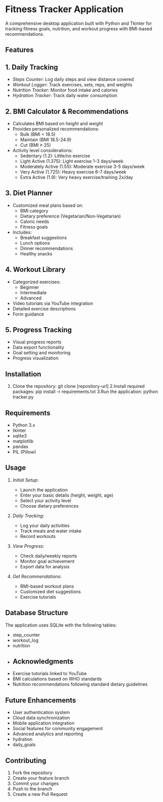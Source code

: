 # Fitness Tracker Application
A comprehensive desktop application built with Python and Tkinter for tracking fitness goals, nutrition, and workout progress with BMI-based recommendations.
## Features
## 1. Daily Tracking
- *Steps Counter*: Log daily steps and view distance covered
- *Workout Logger*: Track exercises, sets, reps, and weights
- *Nutrition Tracker*: Monitor food intake and calories
- *Hydration Tracker*: Track daily water consumption
## 2. BMI Calculator & Recommendations
- Calculates BMI based on height and weight
- Provides personalized recommendations:
  - Bulk (BMI < 18.5)
  - Maintain (BMI 18.5-24.9)
  - Cut (BMI ≥ 25)
- Activity level considerations:
  - Sedentary (1.2): Little/no exercise
  - Light Active (1.375): Light exercise 1-3 days/week
  - Moderately Active (1.55): Moderate exercise 3-5 days/week
  - Very Active (1.725): Heavy exercise 6-7 days/week
  - Extra Active (1.9): Very heavy exercise/training 2x/day
## 3. Diet Planner
- Customized meal plans based on:
  - BMI category
  - Dietary preference (Vegetarian/Non-Vegetarian)
  - Caloric needs
  - Fitness goals
- Includes:
  - Breakfast suggestions
  - Lunch options
  - Dinner recommendations
  - Healthy snacks
## 4. Workout Library
- Categorized exercises:
  - Beginner
  - Intermediate
  - Advanced
- Video tutorials via YouTube integration
- Detailed exercise descriptions
- Form guidance
## 5. Progress Tracking
- Visual progress reports
- Data export functionality
- Goal setting and monitoring
- Progress visualization
## Installation
1. Clone the repository:
git clone [repository-url]
2.Install required packages:
pip install -r requirements.txt
3.Run the application:
python tracker.py
## Requirements
- Python 3.x
- tkinter
- sqlite3
- matplotlib
- pandas
- PIL (Pillow)

## Usage

1. *Initial Setup*:
   - Launch the application
   - Enter your basic details (height, weight, age)
   - Select your activity level
   - Choose dietary preferences

2. *Daily Tracking*:
   - Log your daily activities
   - Track meals and water intake
   - Record workouts

3. *View Progress*:
   - Check daily/weekly reports
   - Monitor goal achievement
   - Export data for analysis

4. *Get Recommendations*:
   - BMI-based workout plans
   - Customized diet suggestions
   - Exercise tutorials
## Database Structure
The application uses SQLite with the following tables:
- step_counter
- workout_log
- nutrition
- ## Acknowledgments
- Exercise tutorials linked to YouTube
- BMI calculations based on WHO standards
- Nutrition recommendations following standard dietary guidelines
## Future Enhancements
- User authentication system
- Cloud data synchronization
- Mobile application integration
- Social features for community engagement
- Advanced analytics and reporting
- hydration
- daily_goals
## Contributing
1. Fork the repository
2. Create your feature branch
3. Commit your changes
4. Push to the branch
5. Create a new Pull Request
